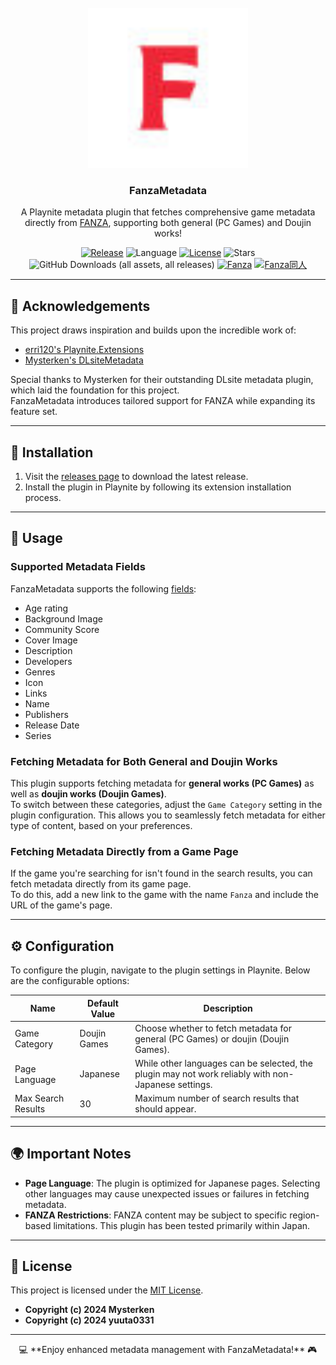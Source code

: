<br />
<div align="center">
  <a href="https://github.com/yuuta0331/FanzaMetadata">
    <img src="documentation/Logo.png" alt="Logo" width="256" height="256">
  </a>

  <h3 align="center">FanzaMetadata</h3>

  <p align="center">
    A Playnite metadata plugin that fetches comprehensive game metadata directly from <a href="https://www.dmm.co.jp">FANZA</a>, supporting both general (PC Games) and Doujin works!
  </p>

  <p align="center">
    <a href="https://github.com/yuuta0331/FanzaMetadata/releases/latest"><img src="https://img.shields.io/github/v/release/yuuta0331/FanzaMetadata" alt="Release"></a>
    <img src="https://img.shields.io/github/languages/top/yuuta0331/FanzaMetadata" alt="Language">
    <a href="https://github.com/yuuta0331/FanzaMetadata/blob/master/LICENSE"><img src="https://img.shields.io/github/license/yuuta0331/FanzaMetadata" alt="License"></a>
    <img src="https://img.shields.io/github/stars/yuuta0331/FanzaMetadata?style=social" alt="Stars">
    <img alt="GitHub Downloads (all assets, all releases)" src="https://img.shields.io/github/downloads/yuuta0331/FanzaMetadata/total">
    <a href="https://www.dmm.co.jp"><img src="https://img.shields.io/badge/Fanza-fa2c40" alt="Fanza"></a>
    <a href="https://www.dmm.co.jp/dc/doujin/"><img src="https://img.shields.io/badge/Fanza同人-ff8687" alt="Fanza同人"></a>

    

  </p>
</div>

---

## 🎉 Acknowledgements

This project draws inspiration and builds upon the incredible work of:
- [erri120's Playnite.Extensions](https://github.com/erri120/Playnite.Extensions)
- [Mysterken's DLsiteMetadata](https://github.com/Mysterken/DLsiteMetadata)

Special thanks to Mysterken for their outstanding DLsite metadata plugin, which laid the foundation for this project.  
FanzaMetadata introduces tailored support for FANZA while expanding its feature set.

---

## 🚀 Installation

1. Visit the [releases page](https://github.com/yuuta0331/FanzaMetadata/releases/latest) to download the latest release.
2. Install the plugin in Playnite by following its extension installation process.

---

## 📖 Usage

### Supported Metadata Fields

FanzaMetadata supports the following [fields](https://api.playnite.link/docs/api/Playnite.SDK.Plugins.MetadataField.html):

- Age rating
- Background Image
- Community Score
- Cover Image
- Description
- Developers
- Genres
- Icon
- Links
- Name
- Publishers
- Release Date
- Series

### Fetching Metadata for Both General and Doujin Works

This plugin supports fetching metadata for **general works (PC Games)** as well as **doujin works (Doujin Games)**.  
To switch between these categories, adjust the `Game Category` setting in the plugin configuration. This allows you to seamlessly fetch metadata for either type of content, based on your preferences.

### Fetching Metadata Directly from a Game Page

If the game you're searching for isn't found in the search results, you can fetch metadata directly from its game page.  
To do this, add a new link to the game with the name `Fanza` and include the URL of the game's page.

---

## ⚙️ Configuration

To configure the plugin, navigate to the plugin settings in Playnite. Below are the configurable options:

<div align="center">

| **Name**             | **Default Value** | **Description**                                                             |
|-----------------------|-------------------|-----------------------------------------------------------------------------|
| Game Category         | Doujin Games      | Choose whether to fetch metadata for general (PC Games) or doujin (Doujin Games). |
| Page Language         | Japanese          | While other languages can be selected, the plugin may not work reliably with non-Japanese settings. |
| Max Search Results    | 30                | Maximum number of search results that should appear.                        |

</div>

---

## 🌍 Important Notes

- **Page Language**: The plugin is optimized for Japanese pages. Selecting other languages may cause unexpected issues or failures in fetching metadata.
- **FANZA Restrictions**: FANZA content may be subject to specific region-based limitations. This plugin has been tested primarily within Japan.

---

## 📜 License

This project is licensed under the [MIT License](https://opensource.org/licenses/MIT).

- **Copyright (c) 2024 Mysterken**
- **Copyright (c) 2024 yuuta0331**

---

<div align="center">
  💻 **Enjoy enhanced metadata management with FanzaMetadata!** 🎮
</div>
